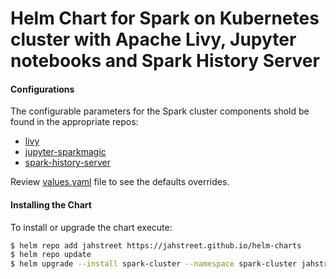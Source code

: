# Helm Chart for Spark on Kubernetes cluster with Apache Livy, Jupyter notebooks and Spark History Server

#### Configurations

The configurable parameters for the Spark cluster components shold be found in the appropriate repos:
- [livy](https://github.com/jahstreet/spark-on-kubernetes-helm/tree/master/charts/livy)
- [jupyter-sparkmagic](https://github.com/jahstreet/spark-on-kubernetes-helm/tree/master/charts/jupyter-sparkmagic)
- [spark-history-server](https://github.com/helm/charts/tree/master/stable/spark-history-server)

Review [values.yaml](values.yaml) file to see the defaults overrides.

#### Installing the Chart

To install or upgrade the chart execute:
```bash
$ helm repo add jahstreet https://jahstreet.github.io/helm-charts
$ helm repo update
$ helm upgrade --install spark-cluster --namespace spark-cluster jahstreet/spark-cluster
```